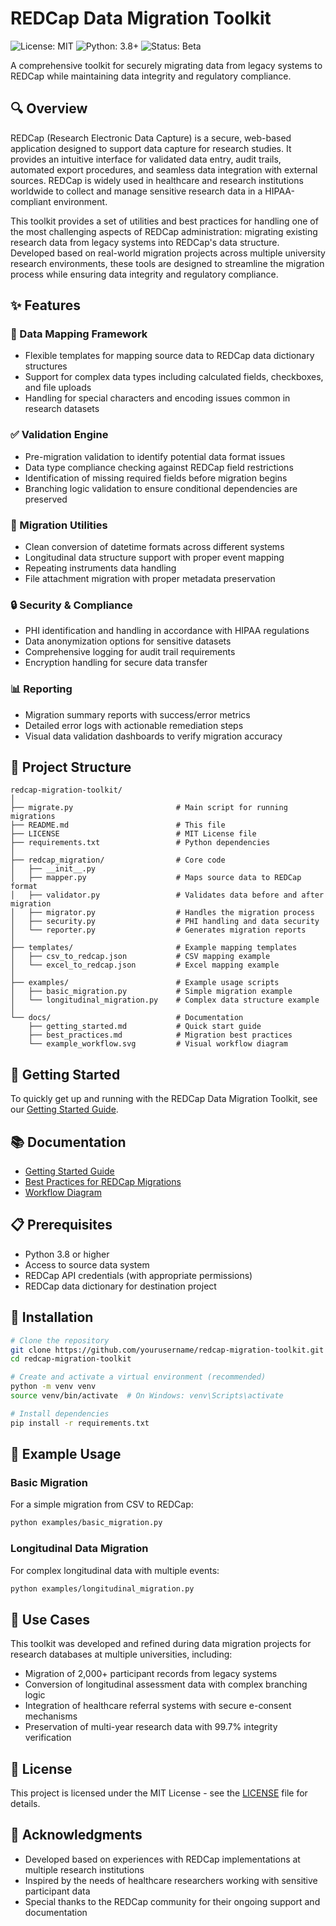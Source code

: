 # REDCap Data Migration Toolkit

![License: MIT](https://img.shields.io/badge/License-MIT-green.svg)
![Python: 3.8+](https://img.shields.io/badge/Python-3.8+-blue.svg)
![Status: Beta](https://img.shields.io/badge/Status-Beta-orange.svg)

A comprehensive toolkit for securely migrating data from legacy systems to REDCap while maintaining data integrity and regulatory compliance.

## 🔍 Overview

REDCap (Research Electronic Data Capture) is a secure, web-based application designed to support data capture for research studies. It provides an intuitive interface for validated data entry, audit trails, automated export procedures, and seamless data integration with external sources. REDCap is widely used in healthcare and research institutions worldwide to collect and manage sensitive research data in a HIPAA-compliant environment.

This toolkit provides a set of utilities and best practices for handling one of the most challenging aspects of REDCap administration: migrating existing research data from legacy systems into REDCap's data structure. Developed based on real-world migration projects across multiple university research environments, these tools are designed to streamline the migration process while ensuring data integrity and regulatory compliance.

## ✨ Features

### 🔄 Data Mapping Framework
- Flexible templates for mapping source data to REDCap data dictionary structures
- Support for complex data types including calculated fields, checkboxes, and file uploads
- Handling for special characters and encoding issues common in research datasets

### ✅ Validation Engine
- Pre-migration validation to identify potential data format issues
- Data type compliance checking against REDCap field restrictions
- Identification of missing required fields before migration begins
- Branching logic validation to ensure conditional dependencies are preserved

### 🚀 Migration Utilities
- Clean conversion of datetime formats across different systems
- Longitudinal data structure support with proper event mapping
- Repeating instruments data handling
- File attachment migration with proper metadata preservation

### 🔒 Security & Compliance
- PHI identification and handling in accordance with HIPAA regulations
- Data anonymization options for sensitive datasets
- Comprehensive logging for audit trail requirements
- Encryption handling for secure data transfer

### 📊 Reporting
- Migration summary reports with success/error metrics
- Detailed error logs with actionable remediation steps
- Visual data validation dashboards to verify migration accuracy

## 📁 Project Structure

```
redcap-migration-toolkit/
│
├── migrate.py                       # Main script for running migrations
├── README.md                        # This file
├── LICENSE                          # MIT License file
├── requirements.txt                 # Python dependencies
│
├── redcap_migration/                # Core code
│   ├── __init__.py
│   ├── mapper.py                    # Maps source data to REDCap format
│   ├── validator.py                 # Validates data before and after migration
│   ├── migrator.py                  # Handles the migration process
│   ├── security.py                  # PHI handling and data security
│   └── reporter.py                  # Generates migration reports
│
├── templates/                       # Example mapping templates
│   ├── csv_to_redcap.json           # CSV mapping example
│   └── excel_to_redcap.json         # Excel mapping example
│
├── examples/                        # Example usage scripts
│   ├── basic_migration.py           # Simple migration example
│   └── longitudinal_migration.py    # Complex data structure example
│
└── docs/                            # Documentation
    ├── getting_started.md           # Quick start guide
    ├── best_practices.md            # Migration best practices
    └── example_workflow.svg         # Visual workflow diagram
```

## 🚀 Getting Started

To quickly get up and running with the REDCap Data Migration Toolkit, see our [Getting Started Guide](docs/getting_started.md).

## 📚 Documentation

- [Getting Started Guide](docs/getting_started.md)
- [Best Practices for REDCap Migrations](docs/best_practices.md)
- [Workflow Diagram](docs/example_workflow.svg)

## 📋 Prerequisites

- Python 3.8 or higher
- Access to source data system
- REDCap API credentials (with appropriate permissions)
- REDCap data dictionary for destination project

## 🔧 Installation

```bash
# Clone the repository
git clone https://github.com/yourusername/redcap-migration-toolkit.git
cd redcap-migration-toolkit

# Create and activate a virtual environment (recommended)
python -m venv venv
source venv/bin/activate  # On Windows: venv\Scripts\activate

# Install dependencies
pip install -r requirements.txt
```

## 🧪 Example Usage

### Basic Migration

For a simple migration from CSV to REDCap:

```bash
python examples/basic_migration.py
```

### Longitudinal Data Migration

For complex longitudinal data with multiple events:

```bash
python examples/longitudinal_migration.py
```

## 🌟 Use Cases

This toolkit was developed and refined during data migration projects for research databases at multiple universities, including:

- Migration of 2,000+ participant records from legacy systems
- Conversion of longitudinal assessment data with complex branching logic
- Integration of healthcare referral systems with secure e-consent mechanisms
- Preservation of multi-year research data with 99.7% integrity verification

## 📄 License

This project is licensed under the MIT License - see the [LICENSE](LICENSE) file for details.

## 🙏 Acknowledgments

- Developed based on experiences with REDCap implementations at multiple research institutions
- Inspired by the needs of healthcare researchers working with sensitive participant data
- Special thanks to the REDCap community for their ongoing support and documentation